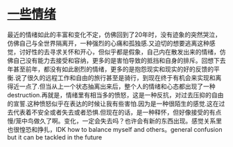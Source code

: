 # [一些情绪](https://github.com/zerone0x/tmpbackup/issues/106)

最近的情绪如此的丰富和变化不定，仿佛回到了20年时，没有迹象的突然哭泣，仿佛自己与全世界隔离开，一种强烈的心痛和孤独感.又迫切的想要逃离这种感觉，讨好性的去寻求关怀和开心，但似乎都是假象，自己内在散发出来的情绪，仿佛自己没有能力去接受和容纳，更多的是害怕导致的抵挡和自身的排斥。回想下去年甚至前年，都没有如此剧烈的情绪，更多的是抱怨现实和现实的好的反馈的平衡.说了很久的远程工作和自由的旅行甚至是骑行，到现在终于有机会来实现和离得近一点了.但当从上一个状态抽离出来后，整个人的情绪和心态都出现了一种destruction.再就是，情绪里有相当多的愤怒，这是一种反抗，对过去压抑的自由的宣誓.这种愤怒似乎在表达的时候让我有些害怕.因为是一种很陌生的感觉.这在过去代表着不安全或者失去或者恐惧.但现在的话，是一种释怀，但好像接受的有点慢/笼中鸟做久了啊。变化，一定会失去吗？也许会有新的东西出现。感觉关系里也很惶恐和挣扎，IDK how to balance myself and others。general confusion but it can be tackled in the future